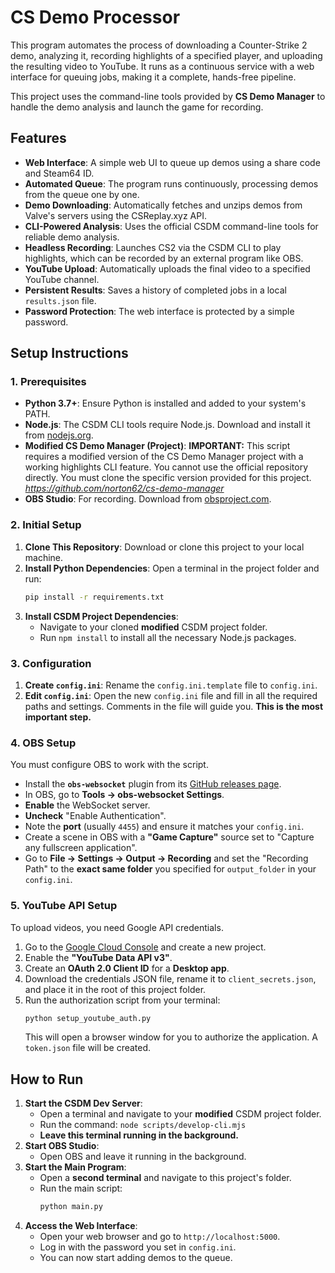 # CS Demo Processor

This program automates the process of downloading a Counter-Strike 2 demo, analyzing it, recording highlights of a specified player, and uploading the resulting video to YouTube. It runs as a continuous service with a web interface for queuing jobs, making it a complete, hands-free pipeline.

This project uses the command-line tools provided by **CS Demo Manager** to handle the demo analysis and launch the game for recording.

## Features

* **Web Interface**: A simple web UI to queue up demos using a share code and Steam64 ID.
* **Automated Queue**: The program runs continuously, processing demos from the queue one by one.
* **Demo Downloading**: Automatically fetches and unzips demos from Valve's servers using the CSReplay.xyz API.
* **CLI-Powered Analysis**: Uses the official CSDM command-line tools for reliable demo analysis.
* **Headless Recording**: Launches CS2 via the CSDM CLI to play highlights, which can be recorded by an external program like OBS.
* **YouTube Upload**: Automatically uploads the final video to a specified YouTube channel.
* **Persistent Results**: Saves a history of completed jobs in a local `results.json` file.
* **Password Protection**: The web interface is protected by a simple password.


## Setup Instructions

### 1. Prerequisites

* **Python 3.7+**: Ensure Python is installed and added to your system's PATH.
* **Node.js**: The CSDM CLI tools require Node.js. Download and install it from [nodejs.org](https://nodejs.org/).
* **Modified CS Demo Manager (Project)**: **IMPORTANT:** This script requires a modified version of the CS Demo Manager project with a working highlights CLI feature. You cannot use the official repository directly. You must clone the specific version provided for this project. *https://github.com/norton62/cs-demo-manager*
* **OBS Studio**: For recording. Download from [obsproject.com](https://obsproject.com/).

### 2. Initial Setup

1.  **Clone This Repository**: Download or clone this project to your local machine.
2.  **Install Python Dependencies**: Open a terminal in the project folder and run:
    ```bash
    pip install -r requirements.txt
    ```
3.  **Install CSDM Project Dependencies**:
    * Navigate to your cloned **modified** CSDM project folder.
    * Run `npm install` to install all the necessary Node.js packages.

### 3. Configuration

1.  **Create `config.ini`**: Rename the `config.ini.template` file to `config.ini`.
2.  **Edit `config.ini`**: Open the new `config.ini` file and fill in all the required paths and settings. Comments in the file will guide you. **This is the most important step.**

### 4. OBS Setup

You must configure OBS to work with the script.

* Install the **`obs-websocket`** plugin from its [GitHub releases page](https://github.com/obsproject/obs-websocket/releases).
* In OBS, go to **Tools -> obs-websocket Settings**.
* **Enable** the WebSocket server.
* **Uncheck** "Enable Authentication".
* Note the **port** (usually `4455`) and ensure it matches your `config.ini`.
* Create a scene in OBS with a **"Game Capture"** source set to "Capture any fullscreen application".
* Go to **File -> Settings -> Output -> Recording** and set the "Recording Path" to the **exact same folder** you specified for `output_folder` in your `config.ini`.

### 5. YouTube API Setup

To upload videos, you need Google API credentials.

1.  Go to the [Google Cloud Console](https://console.cloud.google.com/) and create a new project.
2.  Enable the **"YouTube Data API v3"**.
3.  Create an **OAuth 2.0 Client ID** for a **Desktop app**.
4.  Download the credentials JSON file, rename it to `client_secrets.json`, and place it in the root of this project folder.
5.  Run the authorization script from your terminal:
    ```bash
    python setup_youtube_auth.py
    ```
    This will open a browser window for you to authorize the application. A `token.json` file will be created.

## How to Run

1.  **Start the CSDM Dev Server**:
    * Open a terminal and navigate to your **modified** CSDM project folder.
    * Run the command: `node scripts/develop-cli.mjs`
    * **Leave this terminal running in the background.**
2.  **Start OBS Studio**:
    * Open OBS and leave it running in the background.
3.  **Start the Main Program**:
    * Open a **second terminal** and navigate to this project's folder.
    * Run the main script:
        ```bash
        python main.py
        ```
4.  **Access the Web Interface**:
    * Open your web browser and go to `http://localhost:5000`.
    * Log in with the password you set in `config.ini`.
    * You can now start adding demos to the queue.